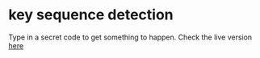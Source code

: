 # key sequence detection

Type in a secret code to get something to happen. 
Check the live version [here](https://zesty-griffin-e6a78e.netlify.app/)
